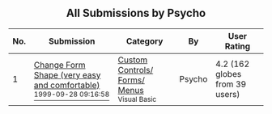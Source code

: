 ﻿<div align="center">

## All Submissions by Psycho

</div>

No.  | Submission | Category | By   | User Rating
---- | ---------- | -------- | ---- | -----------
1 | [Change Form Shape \(very easy and comfortable\)<br /><sup>1999-09-28 09:16:58</sup>](https://github.com/Planet-Source-Code/psycho-change-form-shape-very-easy-and-comfortable__1-3743) | [Custom Controls/ Forms/  Menus<br /><sup>Visual Basic</sup>](../ByCategory/custom-controls-forms-menus__1-4.md) | Psycho | 4.2 (162 globes from 39 users)
